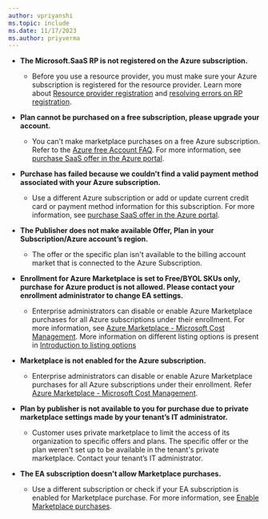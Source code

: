 ```yaml
---
author: vpriyanshi
ms.topic: include
ms.date: 11/17/2023
ms.author: priyverma
---
```


- **The Microsoft.SaaS RP is not registered on the Azure subscription.**

  - Before you use a resource provider, you must make sure your Azure subscription is registered for the resource provider. Learn more about [Resource provider registration](../../azure-resource-manager/management/resource-providers-and-types.md#register-resource-provider) and [resolving errors on RP registration](../../azure-resource-manager/troubleshooting/error-register-resource-provider.md).

- **Plan cannot be purchased on a free subscription, please upgrade your account.**

  - You can't make marketplace purchases on a free Azure subscription. Refer to the [Azure free Account FAQ]( https://azure.microsoft.com/free/free-account-faq). For more information, see [purchase SaaS offer in the Azure portal](../../../marketplace/purchase-saas-offer-in-azure-portal.md#common-error-messages-and-solutions).

- **Purchase has failed because we couldn't find a valid payment method associated with your Azure subscription.**

  - Use a different Azure subscription or add or update current credit card or payment method information for this subscription. For more information, see [purchase SaaS offer in the Azure portal](/marketplace/purchase-saas-offer-in-azure-portal.md#common-error-messages-and-solutions).

- **The Publisher does not make available Offer, Plan in your Subscription/Azure account’s region.**

  - The offer or the specific plan isn't available to the billing account market that is connected to the Azure Subscription. 

- **Enrollment for Azure Marketplace is set to Free/BYOL SKUs only, purchase for Azure product is not allowed. Please contact your enrollment administrator to change EA settings.**

  - Enterprise administrators can disable or enable Azure Marketplace purchases for all Azure subscriptions under their enrollment. For more information, see [Azure Marketplace - Microsoft Cost Management](../../cost-management-billing/manage/ea-azure-marketplace.md#enabling-azure-marketplace-purchases). More information on different listing options is present in [Introduction to listing options](../../marketplace/determine-your-listing-type.md#overview)

- **Marketplace is not enabled for the Azure subscription.**

  - Enterprise administrators can disable or enable Azure Marketplace purchases for all Azure subscriptions under their enrollment. Refer [Azure Marketplace - Microsoft Cost Management](../../cost-management-billing/manage/ea-azure-marketplace.md#enabling-azure-marketplace-purchases).

- **Plan by publisher is not available to you for purchase due to private marketplace settings made by your tenant’s IT administrator.**

  - Customer uses private marketplace to limit the access of its organization to specific offers and plans. The specific offer or the plan weren't set up to be available in the tenant's private marketplace. Contact your tenant’s IT administrator.

- **The EA subscription doesn't allow Marketplace purchases.**
  
  - Use a different subscription or check if your EA subscription is enabled for Marketplace purchase. For more information, see [Enable Marketplace purchases](../../cost-management-billing/manage/ea-azure-marketplace.md#enabling-azure-marketplace-purchases).
